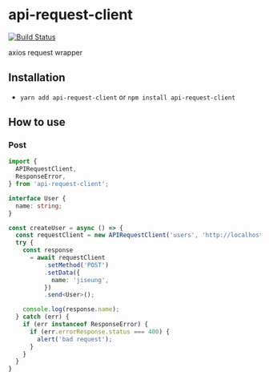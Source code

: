 # api-request-client
[![Build Status](https://travis-ci.org/91debug/api-request-client.svg?branch=master)](https://travis-ci.org/91debug/api-request-client)

axios request wrapper

## Installation
- `yarn add api-request-client` or `npm install api-request-client`

## How to use

### Post

```ts
import {
  APIRequestClient,
  ResponseError,
} from 'api-request-client';

interface User {
  name: string;
}

const createUser = async () => {
  const requestClient = new APIRequestClient('users', 'http://localhost:8080');
  try {
    const response
      = await requestClient
          .setMethod('POST')
          .setData({
            name: 'jiseung',
          })
          .send<User>();

    console.log(response.name);
  } catch (err) {
    if (err instanceof ResponseError) {
      if (err.errorResponse.status === 400) {
        alert('bad request');
      }
    }
  }
}


```